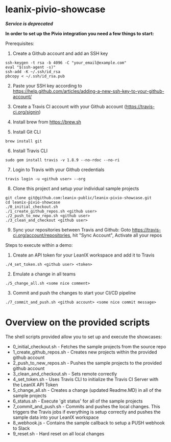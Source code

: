 # leanix-pivio-showcase

***Service is deprecated***

**In order to set up the Pivio integration you need a few things to start:**

Prerequisites:

1. Create a Github account and add an SSH key 
```
ssh-keygen -t rsa -b 4096 -C "your_email@example.com"
eval "$(ssh-agent -s)"
ssh-add -K ~/.ssh/id_rsa
pbcopy < ~/.ssh/id_rsa.pub
```

2. Paste your SSH key according to https://help.github.com/articles/adding-a-new-ssh-key-to-your-github-account/


3. Create a Travis CI account with your Github account (https://travis-ci.org/signin)
4. Install brew from https://brew.sh
5. Install Git CLI 
```
brew install git
```
6. Install Travis CLI 
```
sudo gem install travis -v 1.8.9 --no-rdoc --no-ri
```

7. Login to Travis with your Github credentials
```
travis login -u <github user> --org
```

8. Clone this project and setup your individual sample projects
```
git clone git@github.com:leanix-public/leanix-pivio-showcase.git
cd leanix-pivio-showcase
./0_initial_checkout.sh
./1_create_github_repos.sh <github user>
./2_push_to_new_repo.sh <github user>
./3_clean_and_checkout <github user>
```

9. Sync your repositories between Travis and Github: Goto https://travis-ci.org/account/repositories, hit "Sync Account", Activate all your repos

Steps to execute within a demo:
1. Create an API token for your LeanIX workspace and add it to Travis
```
./4_set_token.sh <github user> <token>
```
2. Emulate a change in all teams
```
./5_change_all.sh <some nice comment>
```
3. Commit and push the changes to start your CI/CD pipeline
```
./7_commit_and_push.sh <github account> <some nice commit message>
```


# Overview on the provided scripts
The shell scripts provided allow you to set up and execute the showcases:
- 0_initial_checkout.sh - Fetches the sample projects from the source repo
- 1_create_github_repos.sh - Creates new projects within the provided github account
- 2_push_to_new_repos.sh - Pushes the sample projects to the provided github account
- 3_clean_and_checkout.sh - Sets remote correctly
- 4_set_token.sh - Uses Travis CLI to initialize the Travis CI Server with the LeanIX API Token
- 5_change_all.sh - Creates a change (updated Readme.MD) in all of the sample projects
- 6_status.sh - Execute 'git status' for all of the sample projects
- 7_commit_and_push.sh - Commits and pushes the local changes. This triggers the Travis jobs if everything is setup correctly and pushes the sample data into your LeanIX workspace
- 8_webhook.js - Contains the sample callback to setup a PUSH webhook to Slack
- 9_reset.sh - Hard reset on all local changes


      
  
